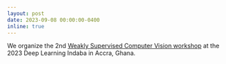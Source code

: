 ```yaml
---
layout: post
date: 2023-09-08 00:00:00-0400
inline: true
---
```


We organize the 2nd <a href="https://wscv-indaba.github.io" target="_blank">Weakly Supervised Computer Vision workshop</a> at the 2023 Deep Learning Indaba in Accra, Ghana.